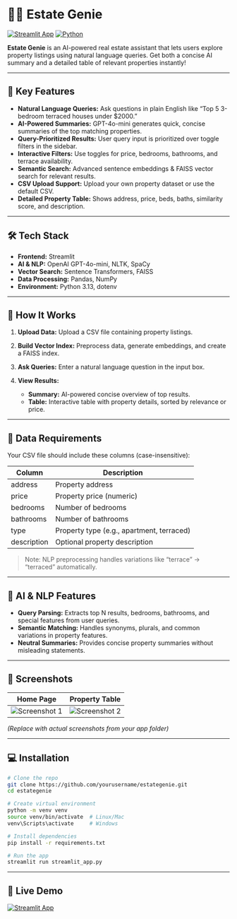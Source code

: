 

# 🧞‍♂️ Estate Genie

[![Streamlit App](https://img.shields.io/badge/Live-App-blue?style=for-the-badge\&logo=streamlit)](https://estategenie.streamlit.app/#estate-genie)
[![Python](https://img.shields.io/badge/Python-3.13-blue?style=for-the-badge\&logo=python)](https://www.python.org/)

**Estate Genie** is an AI-powered real estate assistant that lets users explore property listings using natural language queries. Get both a concise AI summary and a detailed table of relevant properties instantly!

---

## 🌟 Key Features

* **Natural Language Queries:** Ask questions in plain English like “Top 5 3-bedroom terraced houses under $2000.”
* **AI-Powered Summaries:** GPT-4o-mini generates quick, concise summaries of the top matching properties.
* **Query-Prioritized Results:** User query input is prioritized over toggle filters in the sidebar.
* **Interactive Filters:** Use toggles for price, bedrooms, bathrooms, and terrace availability.
* **Semantic Search:** Advanced sentence embeddings & FAISS vector search for relevant results.
* **CSV Upload Support:** Upload your own property dataset or use the default CSV.
* **Detailed Property Table:** Shows address, price, beds, baths, similarity score, and description.

---

## 🛠 Tech Stack

* **Frontend:** Streamlit
* **AI & NLP:** OpenAI GPT-4o-mini, NLTK, SpaCy
* **Vector Search:** Sentence Transformers, FAISS
* **Data Processing:** Pandas, NumPy
* **Environment:** Python 3.13, dotenv

---

## 🚀 How It Works

1. **Upload Data:** Upload a CSV file containing property listings.
2. **Build Vector Index:** Preprocess data, generate embeddings, and create a FAISS index.
3. **Ask Queries:** Enter a natural language question in the input box.
4. **View Results:**

   * **Summary:** AI-powered concise overview of top results.
   * **Table:** Interactive table with property details, sorted by relevance or price.

---

## 📂 Data Requirements

Your CSV file should include these columns (case-insensitive):

| Column      | Description                               |
| ----------- | ----------------------------------------- |
| address     | Property address                          |
| price       | Property price (numeric)                  |
| bedrooms    | Number of bedrooms                        |
| bathrooms   | Number of bathrooms                       |
| type        | Property type (e.g., apartment, terraced) |
| description | Optional property description             |

> Note: NLP preprocessing handles variations like “terrace” → “terraced” automatically.

---

## 🧠 AI & NLP Features

* **Query Parsing:** Extracts top N results, bedrooms, bathrooms, and special features from user queries.
* **Semantic Matching:** Handles synonyms, plurals, and common variations in property features.
* **Neutral Summaries:** Provides concise property summaries without misleading statements.

---

## 📸 Screenshots

| Home Page                                    | Property Table                               |
| -------------------------------------------- | -------------------------------------------- |
| ![Screenshot 1](screenshots/screenshot1.png) | ![Screenshot 2](screenshots/screenshot2.png) |

*(Replace with actual screenshots from your app folder)*

---

## 💻 Installation

```bash
# Clone the repo
git clone https://github.com/yourusername/estategenie.git
cd estategenie

# Create virtual environment
python -m venv venv
source venv/bin/activate  # Linux/Mac
venv\Scripts\activate     # Windows

# Install dependencies
pip install -r requirements.txt

# Run the app
streamlit run streamlit_app.py
```

---


## 🔗 Live Demo

[![Streamlit App](https://img.shields.io/badge/Launch-Live%20Demo-orange?style=for-the-badge\&logo=streamlit)](https://estategenie.streamlit.app/#estate-genie)


